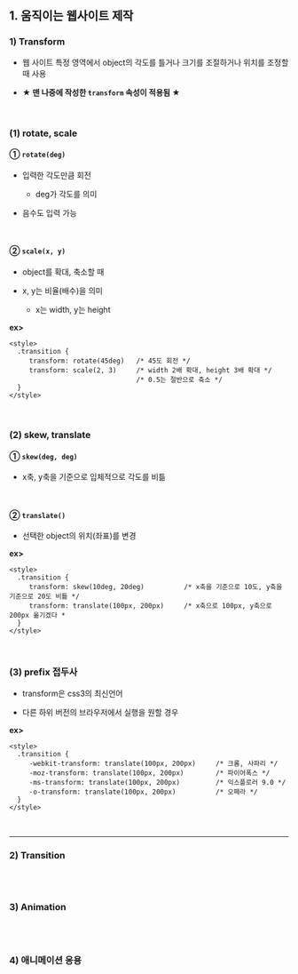 ## 1. 움직이는 웹사이트 제작
### 1) Transform   
* 웹 사이트 특정 영역에서 object의 각도를 틀거나 크기를 조절하거나 위치를 조정할 때 사용   

* __★ 맨 나중에 작성한 ```transform``` 속성이 적용됨 ★__   

<br>

### (1) rotate, scale   
#### ① ```rotate(deg)```
* 입력한 각도만큼 회전

   * deg가 각도를 의미   

* 음수도 입력 가능
<br>

#### ② ```scale(x, y)```
* object를 확대, 축소할 때   

* x, y는 비율(배수)을 의미

   * x는 width, y는 height

__ex>__   
```
<style>
  .transition {
     transform: rotate(45deg)   /* 45도 회전 */
     transform: scale(2, 3)     /* width 2배 확대, height 3배 확대 */
                                /* 0.5는 절반으로 축소 */
  }
</style>
```

<br>

### (2) skew, translate   
#### ① ```skew(deg, deg)```
* x축, y축을 기준으로 입체적으로 각도를 비틂   
<br>

#### ② ```translate()```
* 선택한 object의 위치(좌표)를 변경

__ex>__
```
<style>
  .transition {
     transform: skew(10deg, 20deg)          /* x축을 기준으로 10도, y축을 기준으로 20도 비틂 */
     transform: translate(100px, 200px)     /* x축으로 100px, y축으로 200px 옮기겠다 *
  }
</style>
```

<br>

### (3) prefix 접두사
* transform은 css3의 최신언어   

* 다른 하위 버전의 브라우저에서 실행을 원할 경우   

__ex>__
```
<style>
  .transition {
     -webkit-transform: translate(100px, 200px)     /* 크롬, 사파리 */
     -moz-transform: translate(100px, 200px)        /* 파이어폭스 */
     -ms-transform: translate(100px, 200px)         /* 익스플로러 9.0 */
     -o-transform: translate(100px, 200px)          /* 오페라 */
  }
</style>
```

<br>
<hr>

### 2) Transition

<br>
<br>

### 3) Animation

<br>
<br>

### 4) 애니메이션 응용
